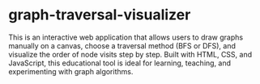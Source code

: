 # graph-traversal-visualizer
This is an interactive web application that allows users to draw graphs manually on a canvas, choose a traversal method (BFS or DFS), and visualize the order of node visits step by step. Built with HTML, CSS, and JavaScript, this educational tool is ideal for learning, teaching, and experimenting with graph algorithms.
